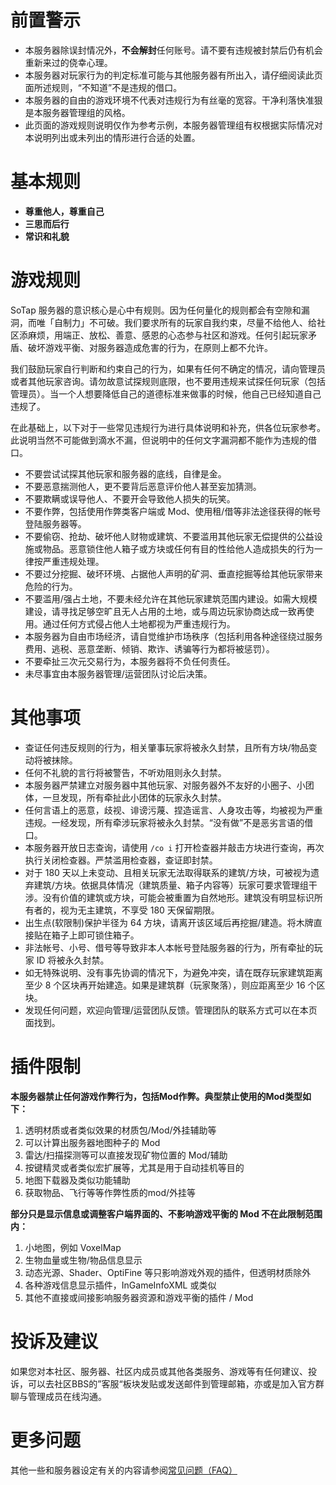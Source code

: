 # 前置警示

- 本服务器除误封情况外，**不会解封**任何账号。请不要有违规被封禁后仍有机会重新来过的侥幸心理。
- 本服务器对玩家行为的判定标准可能与其他服务器有所出入，请仔细阅读此页面所述规则，“不知道”不是违规的借口。
- 本服务器的自由的游戏环境不代表对违规行为有丝毫的宽容。干净利落快准狠是本服务器管理组的风格。
- 此页面的游戏规则说明仅作为参考示例，本服务器管理组有权根据实际情况对本说明列出或未列出的情形进行合适的处置。

# 基本规则

- **尊重他人，尊重自己**
- **三思而后行**
- **常识和礼貌**

# 游戏规则

SoTap 服务器的意识核心是心中有规则。因为任何量化的规则都会有空隙和漏洞，而唯「自制力」不可破。我们要求所有的玩家自我约束，尽量不给他人、给社区添麻烦，用端正、放松、善意、感恩的心态参与社区和游戏。任何引起玩家矛盾、破坏游戏平衡、对服务器造成危害的行为，在原则上都不允许。

我们鼓励玩家自行判断和约束自己的行为，如果有任何不确定的情况，请向管理员或者其他玩家咨询。请勿故意试探规则底限，也不要用违规来试探任何玩家（包括管理员）。当一个人想要降低自己的道德标准来做事的时候，他自己已经知道自己违规了。

在此基础上，以下对于一些常见违规行为进行具体说明和补充，供各位玩家参考。此说明当然不可能做到滴水不漏，但说明中的任何文字漏洞都不能作为违规的借口。

- 不要尝试试探其他玩家和服务器的底线，自律是金。
- 不要恶意揣测他人，更不要背后恶意评价他人甚至妄加猜测。
- 不要欺瞒或误导他人、不要开会导致他人损失的玩笑。
- 不要作弊，包括使用作弊类客户端或 Mod、使用租/借等非法途径获得的帐号登陆服务器等。
- 不要偷窃、抢劫、破坏他人财物或建筑、不要滥用其他玩家无偿提供的公益设施或物品。恶意锁住他人箱子或方块或任何有目的性给他人造成损失的行为一律按严重违规处理。
- 不要过分挖掘、破坏环境、占据他人声明的矿洞、垂直挖掘等给其他玩家带来危险的行为。
- 不要滥用/强占土地，不要未经允许在其他玩家建筑范围内建设。如需大规模建设，请寻找足够空旷且无人占用的土地，或与周边玩家协商达成一致再使用。通过任何方式侵占他人土地都视为严重违规行为。
- 本服务器为自由市场经济，请自觉维护市场秩序（包括利用各种途径绕过服务费用、逃税、恶意垄断、倾销、欺诈、诱骗等行为都将被惩罚）。
- 不要牵扯三次元交易行为，本服务器将不负任何责任。
- 未尽事宜由本服务器管理/运营团队讨论后决策。

# 其他事项

- 查证任何违反规则的行为，相关肇事玩家将被永久封禁，且所有方块/物品变动将被抹除。
- 任何不礼貌的言行将被警告，不听劝阻则永久封禁。
- 本服务器严禁建立对服务器中其他玩家、对服务器外不友好的小圈子、小团体，一旦发现，所有牵扯此小团体的玩家永久封禁。
- 任何言语上的恶意，歧视、诽谤污蔑、捏造谣言、人身攻击等，均被视为严重违规。一经发现，所有牵涉玩家将被永久封禁。“没有做”不是恶劣言语的借口。
- 本服务器开放日志查询，请使用 `/co i` 打开检查器并敲击方块进行查询，再次执行关闭检查器。严禁滥用检查器，查证即封禁。
- 对于 180 天以上未变动、且相关玩家无法取得联系的建筑/方块，可被视为遗弃建筑/方块。依据具体情况（建筑质量、箱子内容等）玩家可要求管理组干涉。没有价值的建筑或方块，可能会被重置为自然地形。建筑没有明显标识所有者的，视为无主建筑，不享受 180 天保留期限。
- 出生点(软限制)保护半径为 64 方块，请离开该区域后再挖掘/建造。将木牌直接贴在箱子上即可锁住箱子。
- 非法帐号、小号、借号等导致非本人本帐号登陆服务器的行为，所有牵扯的玩家 ID 将被永久封禁。
- 如无特殊说明、没有事先协调的情况下，为避免冲突，请在既存玩家建筑距离至少 8 个区块再开始建造。如果是建筑群（玩家聚落），则应距离至少 16 个区块。
- 发现任何问题，欢迎向管理/运营团队反馈。管理团队的联系方式可以在本页面找到。

# 插件限制

**本服务器禁止任何游戏作弊行为，包括Mod作弊。典型禁止使用的Mod类型如下：**

1.  透明材质或者类似效果的材质包/Mod/外挂辅助等
2.  可以计算出服务器地图种子的 Mod
3.  雷达/扫描探测等可以直接发现矿物位置的 Mod/辅助
4.  按键精灵或者类似宏扩展等，尤其是用于自动挂机等目的
5.  地图下载器及类似功能辅助
6.  获取物品、飞行等等作弊性质的mod/外挂等

**部分只是显示信息或调整客户端界面的、不影响游戏平衡的 Mod 不在此限制范围内：**

1.  小地图，例如 VoxelMap
2.  生物血量或生物/物品信息显示
3.  动态光源、Shader、OptiFine 等只影响游戏外观的插件，但透明材质除外
4.  各种游戏信息显示插件，InGameInfoXML 或类似
5.  其他不直接或间接影响服务器资源和游戏平衡的插件 / Mod

# 投诉及建议

如果您对本社区、服务器、社区内成员或其他各类服务、游戏等有任何建议、投诉，可以去社区BBS的”客服“板块发贴或发送邮件到管理邮箱，亦或是加入官方群聊与管理成员在线沟通。

# 更多问题

其他一些和服务器设定有关的内容请参阅[常见问题（FAQ）](https://wiki.sotap.org/#/getting-started/faq)